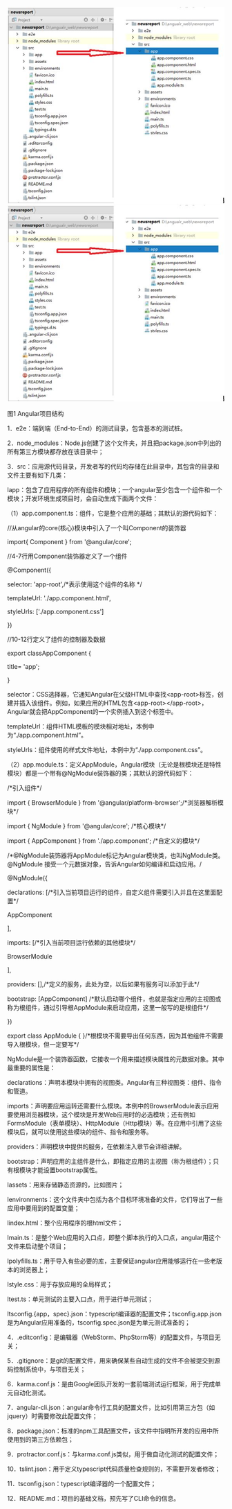 ![](/assets/21.JPG)![](/assets/21.JPG)

图1 Angular项目结构

1．e2e：端到端（End-to-End）的测试目录，包含基本的测试桩。

2．node\_modules：Node.js创建了这个文件夹，并且把package.json中列出的所有第三方模块都存放在该目录中；

3．src：应用源代码目录，开发者写的代码均存储在此目录中，其包含的目录和文件主要有如下几类：

lapp：包含了应用程序的所有组件和模块；一个angular至少包含一个组件和一个模块；开发环境生成项目时，会自动生成下面两个文件：

（1）app.component.ts：组件，它是整个应用的基础；其默认的源代码如下：

//从angular的core\(核心\)模块中引入了一个叫Component的装饰器

import{ Component } from '@angular/core';

//4-7行用Component装饰器定义了一个组件

@Component\({

selector: 'app-root',/\*表示使用这个组件的名称 \*/

templateUrl: './app.component.html',

styleUrls: \['./app.component.css'\]

}\)

//10-12行定义了组件的控制器及数据

export classAppComponent {

title= 'app';

}

selector：CSS选择器，它通知Angular在父级HTML中查找&lt;app-root&gt;标签，创建并插入该组件。例如，如果应用的HTML包含&lt;app-root&gt;&lt;/app-root&gt;，Angular就会把AppComponent的一个实例插入到这个标签中。

templateUrl：组件HTML模板的模块相对地址，本例中为“./app.component.html”。

styleUrls：组件使用的样式文件地址，本例中为“./app.component.css”。

（2）app.module.ts：定义AppModule，Angular模块（无论是根模块还是特性模块）都是一个带有@NgModule装饰器的类；其默认的源代码如下：

/\*引入组件\*/

import { BrowserModule } from '@angular/platform-browser';/\*浏览器解析模块\*/

import { NgModule } from '@angular/core'; /\*核心模块\*/

import { AppComponent } from './app.component'; /\*自定义的模块\*/

/\*@NgModule装饰器将AppModule标记为Angular模块类，也叫NgModule类。@NgModule 接受一个元数据对象，告诉Angular如何编译和启动应用。/

@NgModule\({

declarations: \[/\*引入当前项目运行的组件，自定义组件需要引入并且在这里面配置\*/

AppComponent

\],

imports: \[/\*引入当前项目运行依赖的其他模块\*/

BrowserModule

\],

providers: \[\],/\*定义的服务，此处为空，以后如果有服务可以添加于此\*/

bootstrap: \[AppComponent\] /\*默认启动哪个组件，也就是指定应用的主视图或称为根组件，通过引导根AppModule来启动应用，这里一般写的是根组件\*/

}\)

export class AppModule { }/\*根模块不需要导出任何东西，因为其他组件不需要导入根模块，但一定要写\*/

NgModule是一个装饰器函数，它接收一个用来描述模块属性的元数据对象。其中最重要的属性是：

declarations：声明本模块中拥有的视图类。Angular有三种视图类：组件、指令和管道。

imports：声明要应用运转还需要什么模块。本例中的BrowserModule表示应用要使用浏览器模块，这个模块是开发Web应用时的必选模块；还有例如FormsModule（表单模块）、HttpModule（Http模块）等。在应用中引用了这些模块后，就可以使用这些模块的组件、指令和服务等。

providers：声明模块中提供的服务，在依赖注入章节会详细讲解。

bootstrap：声明应用的主组件是什么，即指定应用的主视图（称为根组件）；只有根模块才能设置bootstrap属性。

lassets：用来存储静态资源的，比如图片；

lenvironments：这个文件夹中包括为各个目标环境准备的文件，它们导出了一些应用中要用到的配置变量；

lindex.html：整个应用程序的根html文件；

lmain.ts：是整个Web应用的入口点，即整个脚本执行的入口点，angular用这个文件来启动整个项目；

lpolyfills.ts：用于导入有些必要的库，主要保证angular应用能够运行在一些老版本的浏览器上；

lstyle.css：用于存放应用的全局样式；

ltest.ts：单元测试的主要入口点，用于进行单元测试；

ltsconfig.{app，spec}.json：typescript编译器的配置文件；tsconfig.app.json是为Angular应用准备的，tsconfig.spec.json是为单元测试准备的；

4．.editconfig：是编辑器（WebStorm、PhpStorm等）的配置文件，与项目无关；

5．.gitignore：是git的配置文件，用来确保某些自动生成的文件不会被提交到源码控制系统中，与项目无关；

6．karma.conf.js：是由Google团队开发的一套前端测试运行框架，用于完成单元自动化测试。

7．angular-cli.json：angular命令行工具的配置文件，比如引用第三方包（如jquery）时需要修改此配置文件；

8．package.json：标准的npm工具配置文件，该文件中指明所开发的应用中所使用到的第三方依赖包；

9．protractor.conf.js：与karma.conf.js类似，用于做自动化测试的配置文件；

10．tslint.json：用于定义typescript代码质量检查规则的，不需要开发者修改；

11．tsconfig.json：typescript编译器的一个配置文件；

12．README.md：项目的基础文档，预先写了CLI命令的信息。

